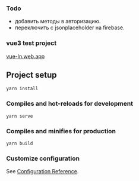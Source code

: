 ### Todo
- добавить методы в авторизацию.
- переключить с jsonplaceholder на firebase.

### vue3 test project
[vue-ln.web.app](https://vue-ln.web.app/)

## Project setup
```
yarn install
```

### Compiles and hot-reloads for development
```
yarn serve
```

### Compiles and minifies for production
```
yarn build
```

### Customize configuration
See [Configuration Reference](https://cli.vuejs.org/config/).
